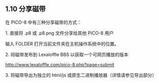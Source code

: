 ## 1.10 分享磁带

在 PICO-8 中有三种分享磁带的方式：

1\. 直接将 .p8 或 .p8.png 文件分享给其他 PICO-8 用户

输入 FOLDER 打开当前文件夹在主机操作系统中的位置。

2\. 将磁带发布到 Lexaloffle BBS 以获取一个可网页播放的版本

http://www.lexaloffle.com/pico-8.php?page=submit

3\. 将磁带导出为独立的 html/js 或原生二进制播放器（详情请参见导出部分）